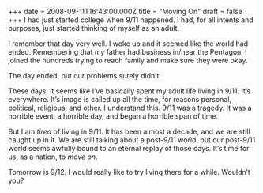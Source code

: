 +++
date = 2008-09-11T16:43:00.000Z
title = "Moving On"
draft = false
+++
I had just started college when 9/11 happened. I had, for all intents
and purposes, just started thinking of myself as an adult.

I remember that day very well. I woke up and it seemed like the world
had ended. Remembering that my father had business in/near the Pentagon,
I joined the hundreds trying to reach family and make sure they were
okay.

The day ended, but our problems surely didn’t.

These days, it seems like I’ve basically spent my adult life living in
9/11. It’s everywhere. It’s image is called up all the time, for reasons
personal, political, religious, and other. I understand this. 9/11 was a
tragedy. It was a horrible event, a horrible day, and began a horrible
span of time.

But I am *tired* of living in 9/11. It has been almost a decade, and we
are still caught up in it. We are still talking about a post-9/11 world,
but our post-9/11 world seems awfully bound to an eternal replay of
those days. It’s time for us, as a nation, to *move on*.

Tomorrow is 9/12. I would really like to try living there for a while.
Wouldn’t you?
